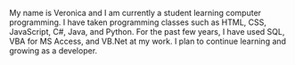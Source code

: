 My name is Veronica and I am currently a student learning computer programming. I have taken programming classes such as HTML, CSS, JavaScript, C#, Java, and Python. For the past few years, I have used SQL, VBA for MS Access, and VB.Net at my work. I plan to continue learning and growing as a developer.
